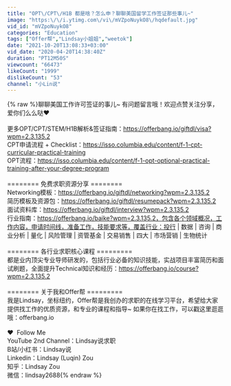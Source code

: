 ```yaml
---
title: "OPT\/CPT\/H1B 都是啥？怎么申？聊聊美国留学工作签证那些事儿~"
image: "https:\/\/i.ytimg.com\/vi\/mVZpoNuykO8\/hqdefault.jpg"
vid_id: "mVZpoNuykO8"
categories: "Education"
tags: ["Offer帮","Lindsay小姐姐","weetok"]
date: "2021-10-20T13:08:33+03:00"
vid_date: "2020-04-20T14:38:40Z"
duration: "PT12M50S"
viewcount: "66473"
likeCount: "1999"
dislikeCount: "53"
channel: "小Lin说"
---
```

{% raw %}聊聊美国工作许可签证的事儿~ 有问题留言哦！欢迎点赞关注分享，爱你们么么哒♥<br /><br />更多OPT/CPT/STEM/H1B解析&amp;签证指南：<a rel="nofollow" target="blank" href="https://offerbang.io/giftdl/visa?wpm=2.3.135.2">https://offerbang.io/giftdl/visa?wpm=2.3.135.2</a><br />CPT申请流程 + Checklist：<a rel="nofollow" target="blank" href="https://isso.columbia.edu/content/f-1-cpt-curricular-practical-training">https://isso.columbia.edu/content/f-1-cpt-curricular-practical-training</a><br />OPT流程：<a rel="nofollow" target="blank" href="https://isso.columbia.edu/content/f-1-opt-optional-practical-training-after-your-degree-program">https://isso.columbia.edu/content/f-1-opt-optional-practical-training-after-your-degree-program</a><br /><br />======== 免费求职资源分享 ========<br />Networking模板：<a rel="nofollow" target="blank" href="https://offerbang.io/giftdl/networking?wpm=2.3.135.2">https://offerbang.io/giftdl/networking?wpm=2.3.135.2</a><br />简历模板及资源包：<a rel="nofollow" target="blank" href="https://offerbang.io/giftdl/resumepack?wpm=2.3.135.2">https://offerbang.io/giftdl/resumepack?wpm=2.3.135.2</a><br />面试资料库：<a rel="nofollow" target="blank" href="https://offerbang.io/giftdl/interview?wpm=2.3.135.2">https://offerbang.io/giftdl/interview?wpm=2.3.135.2</a><br />行业指南：<a rel="nofollow" target="blank" href="https://offerbang.io/baike?wpm=2.3.135.2，包含各个领域概况，工作内容，申请时间线，准备工作，技能要求等，覆盖行业：投行">https://offerbang.io/baike?wpm=2.3.135.2，包含各个领域概况，工作内容，申请时间线，准备工作，技能要求等，覆盖行业：投行</a> | 数据 | 咨询 | 商业分析 | 量化 | 风险管理 | 资管基金 | 交易销售 | 四大 | 市场营销 | 生物统计<br /><br />======== 各行业求职核心课程 =========<br />都是业内顶尖专业导师研发的，包括行业必备的知识技能，实战项目丰富简历和面试刷题，全面提升Technical知识和经历：<a rel="nofollow" target="blank" href="https://offerbang.io/course?wpm=2.3.135.2">https://offerbang.io/course?wpm=2.3.135.2</a><br /><br />======== 关于我和Offer帮 =========<br />我是Lindsay，坐标纽约，Offer帮是我创办的求职的在线学习平台，希望给大家提供找工作的优质资源，和专业的课程和指导~ 如果你在找工作，可以戳这里逛逛哦：offerbang.io<br /><br />❤️  Follow Me<br />YouTube 2nd Channel：Lindsay说求职<br />B站/小红书：Lindsay说<br />Linkedin：Lindsay (Luqin) Zou<br />知乎：Lindsay Zou<br />微信：lindsay2688{% endraw %}
